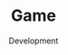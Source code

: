 ---
layout: service
title: "Game"
subtitle: "Development"
lang: en
ref: Game Development
img: game.png
description: With the help of the state-of-the-art tools and technologies like <a href="https://unity3d.com">Unity3D</a>, <a href="https://www.adobe.com/products/animate.html">Adobe Animate</a> and <a href="https://ephtracy.github.io">Magicavoxel</a> we design, develop and commercialize our own games. We cover different game genres including arcade, strategy and trading card games. Our primary focus is onto the mobile games, which will be released on the two major platforms, Android and iOS. Therefore, the games will be distributed via <a href="https://play.google.com/store">Google Play</a> and <a href="https://www.apple.com/lae/ios/app-store/">App Store</a>.<br/> <br/><b>We expect to release our first game in the first half of 2020.</b>
---